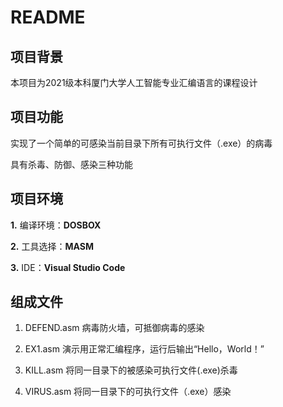 # README

## 项目背景

本项目为2021级本科厦门大学人工智能专业汇编语言的课程设计

## 项目功能

实现了一个简单的可感染当前目录下所有可执行文件（.exe）的病毒

具有杀毒、防御、感染三种功能

## 项目环境

**1.**   编译环境：**DOSBOX**

**2.**   工具选择：**MASM**

**3.**   IDE：**Visual Studio Code**

## 组成文件

1. DEFEND.asm  病毒防火墙，可抵御病毒的感染

2. EX1.asm  演示用正常汇编程序，运行后输出“Hello，World！”

3. KILL.asm 将同一目录下的被感染可执行文件(.exe)杀毒

4. VIRUS.asm  将同一目录下的可执行文件（.exe）感染
